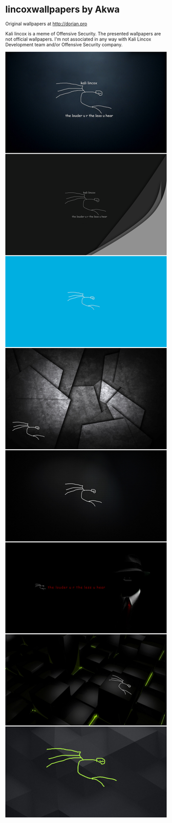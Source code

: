 # lincoxwallpapers by Akwa
Original wallpapers at http://dorian.pro<br />


Kali lincox is a meme of Offensive Security. The presented wallpapers are not official wallpapers. I'm not associated in any way with Kali Lincox Development team and/or Offensive Security company.

![alt text](lincox.png)
![alt text](lincox2.png)
![alt text](lincox3.png)
![alt text](lincox4.png)
![alt text](lincox5.png)
![alt text](lincox6.png)
![alt text](lincox7.png)
![alt text](lincox8.png)
